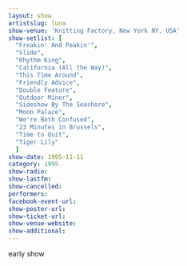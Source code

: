 ```yaml
---
layout: show
artistslug: luna
show-venue: 'Knitting Factory, New York NY, USA'
show-setlist: [
  "Freakin' And Peakin'",
  "Slide",
  "Rhythm King",
  "California (All the Way)",
  "This Time Around",
  "Friendly Advice",
  "Double Feature",
  "Outdoor Miner",
  "Sideshow By The Seashore",
  "Moon Palace",
  "We're Both Confused",
  "23 Minutes in Brussels",
  "Time to Quit",
  "Tiger Lily"
  ]
show-date: 1995-11-11
category: 1995
show-radio: 
show-lastfm: 
show-cancelled: 
performers: 
facebook-event-url: 
show-poster-url: 
show-ticket-url: 
show-venue-website: 
show-additional: 
---
```


early show